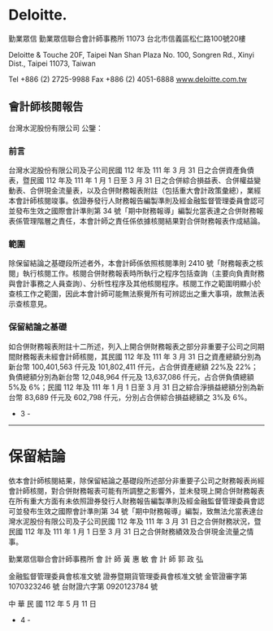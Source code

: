 
# Deloitte.

勤業眾信
勤業眾信聯合會計師事務所
11073 台北市信義區松仁路100號20樓

Deloitte & Touche
20F, Taipei Nan Shan Plaza
No. 100, Songren Rd.,
Xinyi Dist., Taipei 11073, Taiwan

Tel +886 (2) 2725-9988
Fax +886 (2) 4051-6888
www.deloitte.com.tw

## 會計師核閱報告

台灣水泥股份有限公司 公鑒：

### 前言

台灣水泥股份有限公司及子公司民國 112 年及 111 年 3 月 31 日之合併資產負債表，暨民國 112 年及 111 年 1 月 1 日至 3 月 31 日之合併綜合損益表、合併權益變動表、合併現金流量表，以及合併財務報表附註（包括重大會計政策彙總），業經本會計師核閱竣事。依證券發行人財務報告編製準則及經金融監督管理委員會認可並發布生效之國際會計準則第 34 號「期中財務報導」編製允當表達之合併財務報表係管理階層之責任，本會計師之責任係依據核閱結果對合併財務報表作成結論。

### 範圍

除保留結論之基礎段所述者外，本會計師係依照核閱準則 2410 號「財務報表之核閱」執行核閱工作。核閱合併財務報表時所執行之程序包括查詢（主要向負責財務與會計事務之人員查詢）、分析性程序及其他核閱程序。核閱工作之範圍明顯小於查核工作之範圍，因此本會計師可能無法察覺所有可辨認出之重大事項，故無法表示查核意見。

### 保留結論之基礎

如合併財務報表附註十二所述，列入上開合併財務報表之部分非重要子公司之同期間財務報表未經會計師核閱，其民國 112 年及 111 年 3 月 31 日之資產總額分別為新台幣 100,401,563 仟元及 101,802,411 仟元，占合併資產總額 22%及 22%；負債總額分別為新台幣 12,048,964 仟元及 13,637,086 仟元，占合併負債總額 5%及 6%；民國 112 年及 111 年 1 月 1 日至 3 月 31 日之綜合淨損益總額分別為新台幣 83,689 仟元及 602,798 仟元，分別占合併綜合損益總額之 3%及 6%。

- 3 -

---
# 保留結論

依本會計師核閱結果，除保留結論之基礎段所述部分非重要子公司之財務報表尚經會計師核閱，對合併財務報表可能有所調整之影響外，並未發現上開合併財務報表在所有重大方面有未依照證券發行人財務報告編製準則及經金融監督管理委員會認可並發布生效之國際會計準則第 34 號「期中財務報導」編製，致無法允當表達台灣水泥股份有限公司及子公司民國 112 年及 111 年 3 月 31 日之合併財務狀況，暨民國 112 年及 111 年 1 月 1 日至 3 月 31 日之合併財務績效及合併現金流量之情事。

勤業眾信聯合會計師事務所
會 計 師   黃 惠 敏
會 計 師   郭 政 弘

金融監督管理委員會核准文號         證券暨期貨管理委員會核准文號
金管證審字第 1070323246 號         台財證六字第 0920123784 號

中     華     民     國     112     年     5     月     11     日

- 4 -